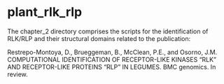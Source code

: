 # plant_rlk_rlp

The chapter_2 directory comprises the scripts for the identification of RLK/RLP and their structural domains related to the publication:

Restrepo-Montoya, D., Brueggeman, B., McClean, P.E., and Osorno, J.M. COMPUTATIONAL IDENTIFICATION OF RECEPTOR-LIKE KINASES “RLK” AND RECEPTOR-LIKE PROTEINS “RLP” IN LEGUMES. BMC genomics. In review.


